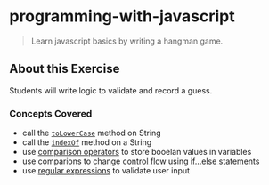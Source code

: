 # programming-with-javascript
> Learn javascript basics by writing a hangman game.

## About this Exercise
Students will write logic to validate and record a guess.

### Concepts Covered
- call the [`toLowerCase`](https://developer.mozilla.org/en-US/docs/Web/JavaScript/Reference/Global_Objects/String/toLowerCase) method on String
- call the [`indexOf`](https://developer.mozilla.org/en-US/docs/Web/JavaScript/Reference/Global_Objects/String/indexOf) method on a String
- use [comparison operators](https://developer.mozilla.org/en-US/docs/Web/JavaScript/Reference/Operators/Comparison_Operators) to store booelan values in variables
- use comparions to change [control flow](https://developer.mozilla.org/en-US/docs/Web/JavaScript/Guide/Statements) using [if...else statements](https://developer.mozilla.org/en-US/docs/Web/JavaScript/Reference/Statements/if...else)
- use [regular expressions](https://developer.mozilla.org/en-US/docs/Web/JavaScript/Guide/Regular_Expressions) to validate user input
